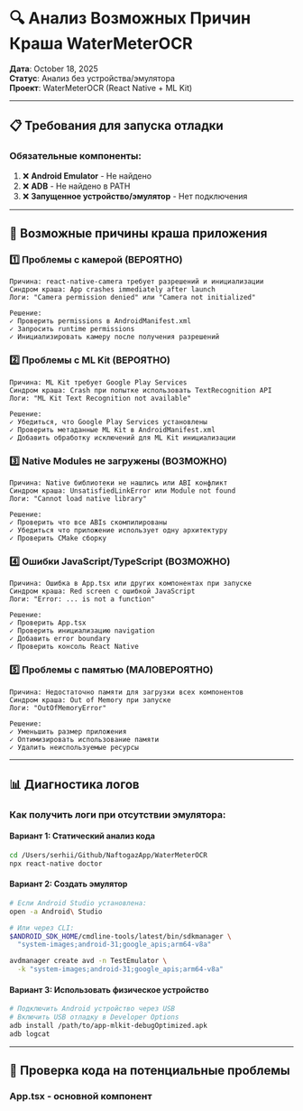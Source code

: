 # 🔍 Анализ Возможных Причин Краша WaterMeterOCR

**Дата**: October 18, 2025  
**Статус**: Анализ без устройства/эмулятора  
**Проект**: WaterMeterOCR (React Native + ML Kit)

---

## 📋 Требования для запуска отладки

### Обязательные компоненты:
1. ❌ **Android Emulator** - Не найдено
2. ❌ **ADB** - Не найдено в PATH
3. ❌ **Запущенное устройство/эмулятор** - Нет подключения

---

## 🔧 Возможные причины краша приложения

### 1️⃣ **Проблемы с камерой** (ВЕРОЯТНО)
```
Причина: react-native-camera требует разрешений и инициализации
Синдром краша: App crashes immediately after launch
Логи: "Camera permission denied" или "Camera not initialized"

Решение:
✓ Проверить permissions в AndroidManifest.xml
✓ Запросить runtime permissions
✓ Инициализировать камеру после получения разрешений
```

### 2️⃣ **Проблемы с ML Kit** (ВЕРОЯТНО)
```
Причина: ML Kit требует Google Play Services
Синдром краша: Crash при попытке использовать TextRecognition API
Логи: "ML Kit Text Recognition not available"

Решение:
✓ Убедиться, что Google Play Services установлены
✓ Проверить метаданные ML Kit в AndroidManifest.xml
✓ Добавить обработку исключений для ML Kit инициализации
```

### 3️⃣ **Native Modules не загружены** (ВОЗМОЖНО)
```
Причина: Native библиотеки не нашлись или ABI конфликт
Синдром краша: UnsatisfiedLinkError или Module not found
Логи: "Cannot load native library"

Решение:
✓ Проверить что все ABIs скомпилированы
✓ Убедиться что приложение использует одну архитектуру
✓ Проверить CMake сборку
```

### 4️⃣ **Ошибки JavaScript/TypeScript** (ВОЗМОЖНО)
```
Причина: Ошибка в App.tsx или других компонентах при запуске
Синдром краша: Red screen с ошибкой JavaScript
Логи: "Error: ... is not a function"

Решение:
✓ Проверить App.tsx
✓ Проверить инициализацию navigation
✓ Добавить error boundary
✓ Проверить консоль React Native
```

### 5️⃣ **Проблемы с памятью** (МАЛОВЕРОЯТНО)
```
Причина: Недостаточно памяти для загрузки всех компонентов
Синдром краша: Out of Memory при запуске
Логи: "OutOfMemoryError"

Решение:
✓ Уменьшить размер приложения
✓ Оптимизировать использование памяти
✓ Удалить неиспользуемые ресурсы
```

---

## 📊 Диагностика логов

### Как получить логи при отсутствии эмулятора:

#### Вариант 1: Статический анализ кода
```bash
cd /Users/serhii/Github/NaftogazApp/WaterMeterOCR
npx react-native doctor
```

#### Вариант 2: Создать эмулятор
```bash
# Если Android Studio установлена:
open -a Android\ Studio

# Или через CLI:
$ANDROID_SDK_HOME/cmdline-tools/latest/bin/sdkmanager \
  "system-images;android-31;google_apis;arm64-v8a"

avdmanager create avd -n TestEmulator \
  -k "system-images;android-31;google_apis;arm64-v8a"
```

#### Вариант 3: Использовать физическое устройство
```bash
# Подключить Android устройство через USB
# Включить USB отладку в Developer Options
adb install /path/to/app-mlkit-debugOptimized.apk
adb logcat
```

---

## 🔎 Проверка кода на потенциальные проблемы

### App.tsx - основной компонент
